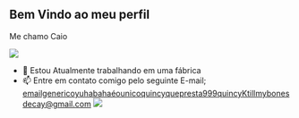 ## Bem Vindo ao meu perfil

Me chamo Caio

![](https://encrypted-tbn0.gstatic.com/images?q=tbn:ANd9GcQCApjDGOqwW5YLaf2zCkKlu6cWvPr_PWJLPA&s)



- 🔭 Estou Atualmente trabalhando em uma fábrica
- 📫 Entre em contato comigo pelo seguinte E-mail; emailgenericoyuhabahaéounicoquincyquepresta999quincyKtillmybonesdecay@gmail.com
![](https://images-wixmp-ed30a86b8c4ca887773594c2.wixmp.com/f/74d83155-6ba3-46a1-b9de-05475f542c7e/dfrsfq8-22a22e59-d4ec-40eb-98ea-9431a0a11fca.gif?token=eyJ0eXAiOiJKV1QiLCJhbGciOiJIUzI1NiJ9.eyJzdWIiOiJ1cm46YXBwOjdlMGQxODg5ODIyNjQzNzNhNWYwZDQxNWVhMGQyNmUwIiwiaXNzIjoidXJuOmFwcDo3ZTBkMTg4OTgyMjY0MzczYTVmMGQ0MTVlYTBkMjZlMCIsIm9iaiI6W1t7InBhdGgiOiJcL2ZcLzc0ZDgzMTU1LTZiYTMtNDZhMS1iOWRlLTA1NDc1ZjU0MmM3ZVwvZGZyc2ZxOC0yMmEyMmU1OS1kNGVjLTQwZWItOThlYS05NDMxYTBhMTFmY2EuZ2lmIn1dXSwiYXVkIjpbInVybjpzZXJ2aWNlOmZpbGUuZG93bmxvYWQiXX0.Q5--qjZYQ2aNobJJvImdgdpemhvHbN1523UmIQ_9lZM)

